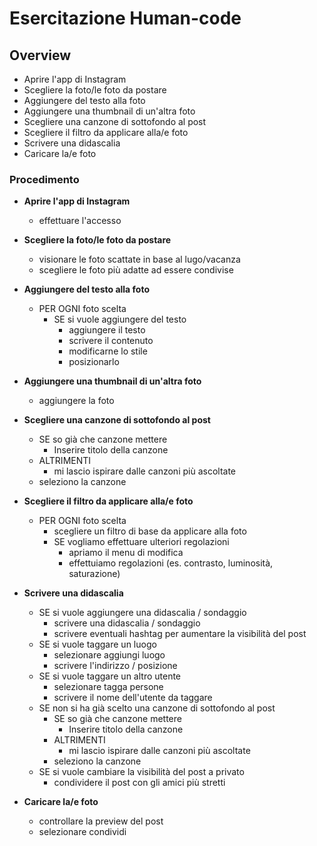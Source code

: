 # Esercitazione Human-code

## Overview
- Aprire l'app di Instagram
- Scegliere la foto/le foto da postare
- Aggiungere del testo alla foto
- Aggiungere una thumbnail di un'altra foto
- Scegliere una canzone di sottofondo al post
- Scegliere il filtro da applicare alla/e foto
- Scrivere una didascalia
- Caricare la/e foto

### Procedimento
- **Aprire l'app di Instagram**
    - effettuare l'accesso
    
- **Scegliere la foto/le foto da postare**
    - visionare le foto scattate in base al lugo/vacanza
    - scegliere le foto più adatte ad essere condivise

- **Aggiungere del testo alla foto**
    - PER OGNI foto scelta
        - SE si vuole aggiungere del testo
            - aggiungere il testo
            - scrivere il contenuto
            - modificarne lo stile
            - posizionarlo

- **Aggiungere una thumbnail di un'altra foto**
    - aggiungere la foto

- **Scegliere una canzone di sottofondo al post**
    - SE so già che canzone mettere
        - Inserire titolo della canzone
    - ALTRIMENTI
        - mi lascio ispirare dalle canzoni più ascoltate
    - seleziono la canzone

- **Scegliere il filtro da applicare alla/e foto**
    - PER OGNI foto scelta
        - scegliere un filtro di base da applicare alla foto
        - SE vogliamo effettuare ulteriori regolazioni
            - apriamo il menu di modifica
            - effettuiamo regolazioni (es. contrasto, luminosità, saturazione)

- **Scrivere una didascalia**
    - SE si vuole aggiungere una didascalia / sondaggio
        - scrivere una didascalia / sondaggio
        - scrivere eventuali hashtag per aumentare la visibilità del post
    - SE si vuole taggare un luogo
        - selezionare aggiungi luogo
        - scrivere l'indirizzo / posizione
    - SE si vuole taggare un altro utente
        - selezionare tagga persone
        - scrivere il nome dell'utente da taggare
    - SE non si ha già scelto una canzone di sottofondo al post
        - SE so già che canzone mettere
            - Inserire titolo della canzone
        - ALTRIMENTI
            - mi lascio ispirare dalle canzoni più ascoltate
        - seleziono la canzone
    - SE si vuole cambiare la visibilità del post a privato
        - condividere il post con gli amici più stretti

- **Caricare la/e foto**
    - controllare la preview del post
    - selezionare condividi